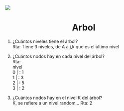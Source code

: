 
<img align = "center" src= "https://github.com/NahuelArn/Algoritmos-Y-Estructura-De-Datos-AYED/assets/100500003/0f4bc434-902c-400a-a75c-6315c02ce221" >

<H1 align = "center"> Arbol</H1>

1)  
   ¿Cuántos niveles tiene el árbol?  
   Rta: Tiene 3 niveles, de A a j,k que es el último nivel  

2)  
   ¿Cuántos nodos hay en cada nivel del árbol?  
   Rta:  
   nivel  
   0 | : 1  
   1 | : 3  
   2 | : 5  
   3 | : 2  

3)  
   ¿Cuántos nodos hay en el nivel K del árbol?  
   K, se refiere a un nivel random...
   Rta: 2  
